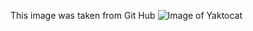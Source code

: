 This image was taken from Git Hub
![Image of Yaktocat](https://octodex.github.com/images/yaktocat.png)
